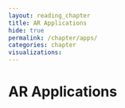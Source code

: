 ```yaml
---
layout: reading_chapter
title: AR Applications
hide: true
permalink: /chapter/apps/
categories: chapter
visualizations:
---
```


# AR Applications
